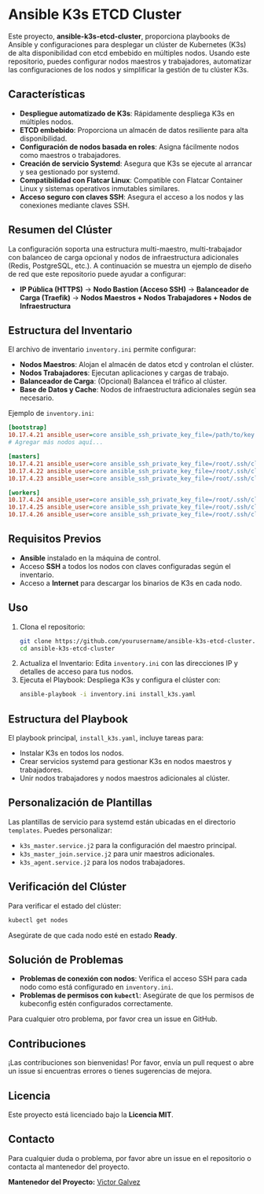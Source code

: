 # Ansible K3s ETCD Cluster

Este proyecto, **ansible-k3s-etcd-cluster**, proporciona playbooks de Ansible y configuraciones para desplegar un clúster de Kubernetes (K3s) de alta disponibilidad con etcd embebido en múltiples nodos. Usando este repositorio, puedes configurar nodos maestros y trabajadores, automatizar las configuraciones de los nodos y simplificar la gestión de tu clúster K3s.

## Características
- **Despliegue automatizado de K3s**: Rápidamente despliega K3s en múltiples nodos.
- **ETCD embebido**: Proporciona un almacén de datos resiliente para alta disponibilidad.
- **Configuración de nodos basada en roles**: Asigna fácilmente nodos como maestros o trabajadores.
- **Creación de servicio Systemd**: Asegura que K3s se ejecute al arrancar y sea gestionado por systemd.
- **Compatibilidad con Flatcar Linux**: Compatible con Flatcar Container Linux y sistemas operativos inmutables similares.
- **Acceso seguro con claves SSH**: Asegura el acceso a los nodos y las conexiones mediante claves SSH.

## Resumen del Clúster

La configuración soporta una estructura multi-maestro, multi-trabajador con balanceo de carga opcional y nodos de infraestructura adicionales (Redis, PostgreSQL, etc.). A continuación se muestra un ejemplo de diseño de red que este repositorio puede ayudar a configurar:

- **IP Pública (HTTPS)** → **Nodo Bastion (Acceso SSH)** → **Balanceador de Carga (Traefik)** → **Nodos Maestros + Nodos Trabajadores + Nodos de Infraestructura**

## Estructura del Inventario

El archivo de inventario `inventory.ini` permite configurar:
- **Nodos Maestros**: Alojan el almacén de datos etcd y controlan el clúster.
- **Nodos Trabajadores**: Ejecutan aplicaciones y cargas de trabajo.
- **Balanceador de Carga**: (Opcional) Balancea el tráfico al clúster.
- **Base de Datos y Cache**: Nodos de infraestructura adicionales según sea necesario.

Ejemplo de `inventory.ini`:
```ini
[bootstrap]
10.17.4.21 ansible_user=core ansible_ssh_private_key_file=/path/to/key ansible_port=22
# Agregar más nodos aquí...

[masters]
10.17.4.21 ansible_user=core ansible_ssh_private_key_file=/root/.ssh/cluster_openshift/key_cluster_openshift/id_rsa_key_cluster_openshift ansible_port=22
10.17.4.22 ansible_user=core ansible_ssh_private_key_file=/root/.ssh/cluster_openshift/key_cluster_openshift/id_rsa_key_cluster_openshift ansible_port=22
10.17.4.23 ansible_user=core ansible_ssh_private_key_file=/root/.ssh/cluster_openshift/key_cluster_openshift/id_rsa_key_cluster_openshift ansible_port=22

[workers]
10.17.4.24 ansible_user=core ansible_ssh_private_key_file=/root/.ssh/cluster_openshift/key_cluster_openshift/id_rsa_key_cluster_openshift ansible_port=22
10.17.4.25 ansible_user=core ansible_ssh_private_key_file=/root/.ssh/cluster_openshift/key_cluster_openshift/id_rsa_key_cluster_openshift ansible_port=22
10.17.4.26 ansible_user=core ansible_ssh_private_key_file=/root/.ssh/cluster_openshift/key_cluster_openshift/id_rsa_key_cluster_openshift ansible_port=22
```

## Requisitos Previos
- **Ansible** instalado en la máquina de control.
- Acceso **SSH** a todos los nodos con claves configuradas según el inventario.
- Acceso a **Internet** para descargar los binarios de K3s en cada nodo.

## Uso
1. Clona el repositorio:
   ```bash
   git clone https://github.com/yourusername/ansible-k3s-etcd-cluster.git
   cd ansible-k3s-etcd-cluster
   ```
2. Actualiza el Inventario: Edita `inventory.ini` con las direcciones IP y detalles de acceso para tus nodos.
3. Ejecuta el Playbook: Despliega K3s y configura el clúster con:
   ```bash
   ansible-playbook -i inventory.ini install_k3s.yaml
   ```

## Estructura del Playbook
El playbook principal, `install_k3s.yaml`, incluye tareas para:
- Instalar K3s en todos los nodos.
- Crear servicios systemd para gestionar K3s en nodos maestros y trabajadores.
- Unir nodos trabajadores y nodos maestros adicionales al clúster.

## Personalización de Plantillas
Las plantillas de servicio para systemd están ubicadas en el directorio `templates`. Puedes personalizar:
- `k3s_master.service.j2` para la configuración del maestro principal.
- `k3s_master_join.service.j2` para unir maestros adicionales.
- `k3s_agent.service.j2` para los nodos trabajadores.

## Verificación del Clúster
Para verificar el estado del clúster:
```bash
kubectl get nodes
```
Asegúrate de que cada nodo esté en estado **Ready**.

## Solución de Problemas
- **Problemas de conexión con nodos**: Verifica el acceso SSH para cada nodo como está configurado en `inventory.ini`.
- **Problemas de permisos con `kubectl`**: Asegúrate de que los permisos de kubeconfig estén configurados correctamente.

Para cualquier otro problema, por favor crea un issue en GitHub.

## Contribuciones
¡Las contribuciones son bienvenidas! Por favor, envía un pull request o abre un issue si encuentras errores o tienes sugerencias de mejora.

## Licencia
Este proyecto está licenciado bajo la **Licencia MIT**.

## Contacto
Para cualquier duda o problema, por favor abre un issue en el repositorio o contacta al mantenedor del proyecto.

**Mantenedor del Proyecto:** [Victor Galvez](https://github.com/vhgalvez)